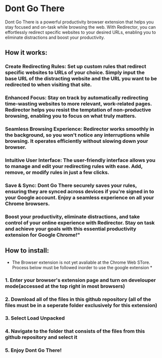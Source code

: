 # Dont Go There

Dont Go There is a powerful productivity browser extension that helps you stay focused and on-task while browsing the web. With Redirector, you can effortlessly redirect specific websites to your desired URLs, enabling you to eliminate distractions and boost your productivity.

## How it works:

### Create Redirecting Rules: Set up custom rules that redirect specific websites to URLs of your choice. Simply input the base URL of the distracting website and the URL you want to be redirected to when visiting that site.

### Enhanced Focus: Stay on track by automatically redirecting time-wasting websites to more relevant, work-related pages. Redirector helps you resist the temptation of non-productive browsing, enabling you to focus on what truly matters.

### Seamless Browsing Experience: Redirector works smoothly in the background, so you won't notice any interruptions while browsing. It operates efficiently without slowing down your browser.

### Intuitive User Interface: The user-friendly interface allows you to manage and edit your redirecting rules with ease. Add, remove, or modify rules in just a few clicks.

### Save & Sync: Dont Go There securely saves your rules, ensuring they are synced across devices if you're signed in to your Google account. Enjoy a seamless experience on all your Chrome browsers.

### Boost your productivity, eliminate distractions, and take control of your online experience with Redirector. Stay on task and achieve your goals with this essential productivity extension for Google Chrome!"

## How to install:
* The Browser extension is not yet avaliable at the Chrome Web STore. Process below must be followed inorder to use the google extension *

### 1. Enter your browser's extension page and turn on develouper mode(accessed at the top right in most browsers)
### 2. Download all of the files in this github repository (all of the files must be in a seperate folder exclusively for this extension)
### 3. Select Load Unpacked
### 4. Navigate to the folder that consists of the files from this github repository and select it
### 5. Enjoy Dont Go There!

